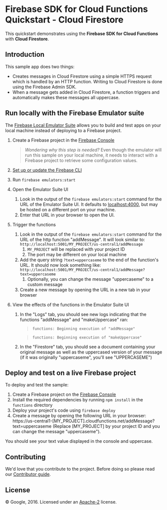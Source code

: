 # Firebase SDK for Cloud Functions Quickstart - Cloud Firestore

This quickstart demonstrates using the **Firebase SDK for Cloud Functions** with
**Cloud Firestore**.

## Introduction

This sample app does two things:

- Creates messages in Cloud Firestore using a simple HTTPS request which is
  handled by an HTTP function. Writing to Cloud Firestore is done using the
  Firebase Admin SDK.
- When a message gets added in Cloud Firestore, a function triggers and
  automatically makes these messages all uppercase.

## Run locally with the Firebase Emulator suite

The
[Firebase Local Emulator Suite](https://firebase.google.com/docs/emulator-suite)
allows you to build and test apps on your local machine instead of deploying to
a Firebase project.

1. Create a Firebase project in the
   [Firebase Console](https://console.firebase.google.com)
   > _Wondering why this step is needed?_ Even though the emulator will run this
   > sample on your local machine, it needs to interact with a Firebase project
   > to retrieve some configuration values.
1. [Set up or update the Firebase CLI](https://firebase.google.com/docs/cli#setup_update_cli)
1. Run `firebase emulators:start`
1. Open the Emulator Suite UI
   1. Look in the output of the `firebase emulators:start` command for the URL
      of the Emulator Suite UI. It defaults to
      [localhost:4000](http://localhost:4000), but may be hosted on a different
      port on your machine.
   1. Enter that URL in your browser to open the UI.
1. Trigger the functions
   1. Look in the output of the `firebase emulators:start` command for the URL
      of the http function "addMessage". It will look similar to:
      `http://localhost:5001/MY_PROJECT/us-central1/addMessage`
      1. `MY_PROJECT` will be replaced with your project ID
      1. The port may be different on your local machine
   1. Add the query string `?text=uppercaseme` to the end of the function's URL.
      It should now look something like:
      `http://localhost:5001/MY_PROJECT/us-central1/addMessage?text=uppercaseme`
      1. Optionally, you can change the message "uppercaseme" to a custom
         message
   1. Create a new message by opening the URL in a new tab in your browser
1. View the effects of the functions in the Emulator Suite UI

   1. In the "Logs" tab, you should see new logs indicating that the functions
      "addMessage" and "makeUppercase" ran:

      > `functions: Beginning execution of "addMessage"`

      > `functions: Beginning execution of "makeUppercase"`

   1. In the "Firestore" tab, you should see a document containing your original
      message as well as the uppercased version of your message (if it was
      originally "uppercaseme", you'll see "UPPERCASEME")

## Deploy and test on a live Firebase project

To deploy and test the sample:

1. Create a Firebase project on the
   [Firebase Console](https://console.firebase.google.com)
1. Install the required dependencies by running `npm install` in the `functions`
   directory
1. Deploy your project's code using `firebase deploy`
1. Create a message by opening the following URL in your browser:
   https://us-central1-[MY_PROJECT].cloudfunctions.net/addMessage?text=uppercaseme
   (Replace [MY_PROJECT] by your project ID and you can change the message
   "uppercaseme").

You should see your text value displayed in the console and uppercase.

## Contributing

We'd love that you contribute to the project. Before doing so please read our
[Contributor guide](../../CONTRIBUTING.md).

## License

© Google, 2016. Licensed under an [Apache-2](../../LICENSE) license.
